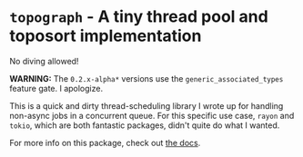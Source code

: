 # `topograph` - A tiny thread pool and toposort implementation
No diving allowed!

**WARNING:** The `0.2.x-alpha*` versions use the `generic_associated_types`
feature gate.  I apologize.

This is a quick and dirty thread-scheduling library I wrote up for handling
non-async jobs in a concurrent queue.  For this specific use case, `rayon` and
`tokio`, which are both fantastic packages, didn't quite do what I wanted.

For more info on this package, check out [the docs](https://docs.rs/topograph).
